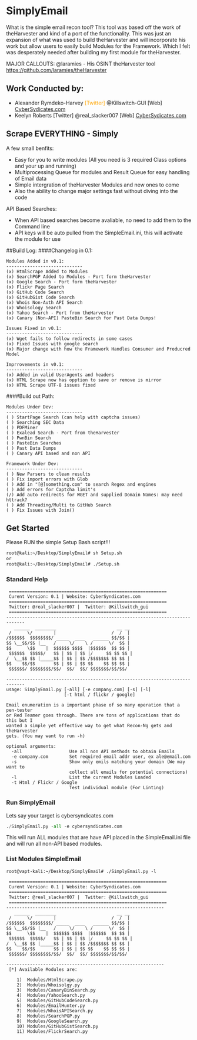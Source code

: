 # SimplyEmail

What is the simple email recon tool? This tool was based off the work of theHarvester and kind of a port of the functionality. This was just an expansion of what was used to build theHarvester and will incorporate his work but allow users to easily build Modules for the Framework. Which I felt was desperately needed after building my first module for theHarvester.

MAJOR CALLOUTS:
@laramies - His OSINT theHarvester tool
	https://github.com/laramies/theHarvester

Work Conducted by:
----------------------------------------------
* Alexander Rymdeko-Harvey <span style="color:orange;">[Twitter]</span> @Killswitch-GUI  [Web] [CyberSydicates.com](http://cybersyndicates.com)
* Keelyn Roberts [Twitter] @real_slacker007 [Web] [CyberSydicates.com](http://cybersyndicates.com)

## Scrape EVERYTHING - Simply 

A few small benfits:
- Easy for you to write modules (All you need is 3 required Class options and your up and running)
- Multiprocessing Queue for modules and Result Queue for easy handling of Email data 
- Simple intergration of theHarvester Modules and new ones to come
- Also the ability to change major settings fast without diving into the code

API Based Searches:
- When API based searches become avaliable, no need to add them to the Command line
- API keys will be auto pulled from the SimpleEmail.ini, this will activate the module for use
 
##Build Log:
####Changelog in 0.1:
```
Modules Added in v0.1:
-----------------------------
(x) HtmlScrape Added to Modules 
(x) SearchPGP Added to Modules - Port form theHarvester
(x) Google Search - Port form theHarvester
(x) Flickr Page Search
(x) GitHub Code Search
(x) GitHubGist Code Search
(x) Whois Non-Auth API Search
(x) Whoisology Search
(x) Yahoo Search - Port from theHarvester
(x) Canary (Non-API) PasteBin Search for Past Data Dumps!

Issues Fixed in v0.1:
-----------------------------
(x) Wget fails to follow redirects in some cases
(x) Fixed Issues with google search
(x) Major change with how the Framework Handles Consumer and Producred Model

Imprrovements in v0.1:
-----------------------------
(x) Added in valid UserAgents and headers
(x) HTML Scrape now has opption to save or remove is mirror
(x) HTML Scrape UTF-8 issues fixed

```
####Build out Path:
```
Modules Under Dev:
-----------------------------
( ) StartPage Search (can help with captcha issues)
( ) Searching SEC Data
( ) PDFMiner 
( ) Exalead Search - Port from theHarvester
( ) PwnBin Search 
( ) PasteBin Searches 
( ) Past Data Dumps
( ) Canary API based and non API

Framework Under Dev:
-----------------------------
( ) New Parsers to clean results
( ) Fix import errors with Glob
( ) Add in "[@]something.com" to search Regex and engines
( ) Add errors for Captcha limit's
(/) Add auto redirects for WGET and supplied Domain Names: may need httrack?
( ) Add Threading/Multi to GitHub Search
( ) Fix Issues with Join()
```
## Get Started
Please RUN the simple Setup Bash script!!!
```Bash
root@kali:~/Desktop/SimplyEmail# sh Setup.sh
or
root@kali:~/Desktop/SimplyEmail# ./Setup.sh
```

### Standard Help
```
 ============================================================
 Curent Version: 0.1 | Website: CyberSyndicates.com
 ============================================================
 Twitter: @real_slacker007 |  Twitter: @Killswitch_gui
 ============================================================
-----------------------------------------------------------------------------
   ______  ________                       __ __ 
 /      \/        |                     /  /  |
/$$$$$$  $$$$$$$$/ _____  ____   ______ $$/$$ |
$$ \__$$/$$ |__   /     \/    \ /      \/  $$ |
$$      \$$    |  $$$$$$ $$$$  |$$$$$$  $$ $$ |
 $$$$$$  $$$$$/   $$ | $$ | $$ |/     $$ $$ $$ |
/  \__$$ $$ |_____$$ | $$ | $$ /$$$$$$$ $$ $$ |
$$    $$/$$       $$ | $$ | $$ $$    $$ $$ $$ |
 $$$$$$/ $$$$$$$$/$$/  $$/  $$/ $$$$$$$/$$/$$/

-----------------------------------------------------------------------------
usage: SimplyEmail.py [-all] [-e company.com] [-s] [-l]
                      [-t html / flickr / google]

Email enumeration is a important phase of so many operation that a pen-tester
or Red Teamer goes through. There are tons of applications that do this but I
wanted a simple yet effective way to get what Recon-Ng gets and theHarvester
gets. (You may want to run -h)

optional arguments:
  -all                  Use all non API methods to obtain Emails
  -e company.com        Set required email addr user, ex ale@email.com
  -s                    Show only emils matching your domain (We may want to
                        collect all emails for potential connections)
  -l                    List the current Modules Loaded
  -t Html / Flickr / Google
                        Test individual module (For Linting)
```

### Run SimplyEmail

Lets say your target is cybersyndicates.com
```python
./SimplyEmail.py -all -e cybersyndicates.com
```
This will run ALL modules that are have API placed in the SimpleEmail.ini file and will run all non-API based modules. 
### List Modules SimpleEmail
```
root@vapt-kali:~/Desktop/SimplyEmail# ./SimplyEmail.py -l

 ============================================================
 Curent Version: 0.1 | Website: CyberSyndicates.com
 ============================================================
 Twitter: @real_slacker007 |  Twitter: @Killswitch_gui
 ============================================================
------------------------------------------------------------
   ______  ________                       __ __
 /      \/        |                     /  /  |
/$$$$$$  $$$$$$$$/ _____  ____   ______ $$/$$ |
$$ \__$$/$$ |__   /     \/    \ /      \/  $$ |
$$      \$$    |  $$$$$$ $$$$  |$$$$$$  $$ $$ |
 $$$$$$  $$$$$/   $$ | $$ | $$ |/     $$ $$ $$ |
/  \__$$ $$ |_____$$ | $$ | $$ /$$$$$$$ $$ $$ |
$$    $$/$$       $$ | $$ | $$ $$    $$ $$ $$ |
 $$$$$$/ $$$$$$$$/$$/  $$/  $$/ $$$$$$$/$$/$$/

------------------------------------------------------------
 [*] Available Modules are:

	1)	Modules/HtmlScrape.py   
	2)	Modules/Whoisolgy.py    
	3)	Modules/CanaryBinSearch.py
	4)	Modules/YahooSearch.py  
	5)	Modules/GitHubCodeSearch.py
	6)	Modules/EmailHunter.py  
	7)	Modules/WhoisAPISearch.py
	8)	Modules/SearchPGP.py    
	9)	Modules/GoogleSearch.py 
	10)	Modules/GitHubGistSearch.py
	11)	Modules/FlickrSearch.py 
```

